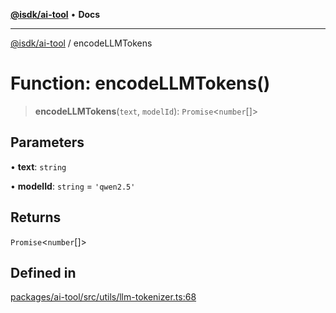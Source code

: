 [**@isdk/ai-tool**](../README.md) • **Docs**

***

[@isdk/ai-tool](../globals.md) / encodeLLMTokens

# Function: encodeLLMTokens()

> **encodeLLMTokens**(`text`, `modelId`): `Promise`\<`number`[]\>

## Parameters

• **text**: `string`

• **modelId**: `string` = `'qwen2.5'`

## Returns

`Promise`\<`number`[]\>

## Defined in

[packages/ai-tool/src/utils/llm-tokenizer.ts:68](https://github.com/isdk/ai-tool.js/blob/e324043799402aa2caa41711a9168487ab85c166/src/utils/llm-tokenizer.ts#L68)
